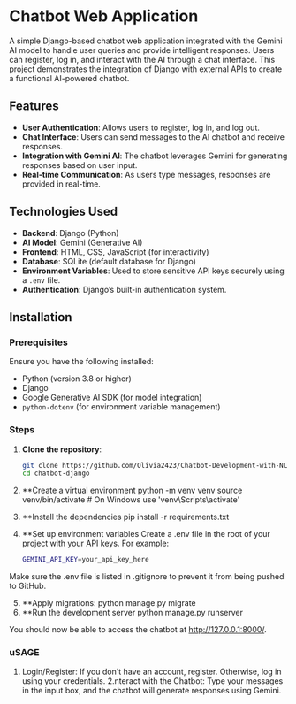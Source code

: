 # Chatbot Web Application

A simple Django-based chatbot web application integrated with the Gemini AI model to handle user queries and provide intelligent responses. Users can register, log in, and interact with the AI through a chat interface. This project demonstrates the integration of Django with external APIs to create a functional AI-powered chatbot.

## Features

- **User Authentication**: Allows users to register, log in, and log out.
- **Chat Interface**: Users can send messages to the AI chatbot and receive responses.
- **Integration with Gemini AI**: The chatbot leverages Gemini for generating responses based on user input.
- **Real-time Communication**: As users type messages, responses are provided in real-time.

## Technologies Used

- **Backend**: Django (Python)
- **AI Model**: Gemini (Generative AI)
- **Frontend**: HTML, CSS, JavaScript (for interactivity)
- **Database**: SQLite (default database for Django)
- **Environment Variables**: Used to store sensitive API keys securely using a `.env` file.
- **Authentication**: Django’s built-in authentication system.

## Installation

### Prerequisites

Ensure you have the following installed:

- Python (version 3.8 or higher)
- Django
- Google Generative AI SDK (for model integration)
- `python-dotenv` (for environment variable management)

### Steps

1. **Clone the repository**:

   ```bash
   git clone https://github.com/Olivia2423/Chatbot-Development-with-NLP.git
   cd chatbot-django
2. **Create a virtual environment
   python -m venv venv
   source venv/bin/activate  # On Windows use 'venv\Scripts\activate'
3. **Install the dependencies
   pip install -r requirements.txt
4. **Set up environment variables
   Create a .env file in the root of your project with your API keys. For example:
    ```bash
    GEMINI_API_KEY=your_api_key_here
Make sure the .env file is listed in .gitignore to prevent it from being pushed to GitHub.

5. **Apply migrations:
   python manage.py migrate
6. **Run the development server
   python manage.py runserver

You should now be able to access the chatbot at http://127.0.0.1:8000/.

### uSAGE
1. Login/Register: If you don't have an account, register. Otherwise, log in using your credentials.
2.nteract with the Chatbot: Type your messages in the input box, and the chatbot will generate responses using Gemini.
